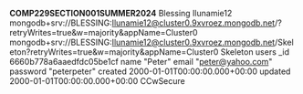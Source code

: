 **COMP229SECTION001SUMMER2024**
Blessing
Ilunamie12
mongodb+srv://BLESSING:Ilunamie12@cluster0.9xvroez.mongodb.net/?retryWrites=true&w=majority&appName=Cluster0
mongodb+srv://BLESSING:Ilunamie12@cluster0.9xvroez.mongodb.net/Skeleton?retryWrites=true&w=majority&appName=Cluster0
Skeleton
users
_id
6660b778a6aaedfdc05be1cf
name
"Peter"
email
"peter@yahoo.com"
password
"peterpeter"
created
2000-01-01T00:00:00.000+00:00
updated
2000-01-01T00:00:00.000+00:00
CCwSecure
